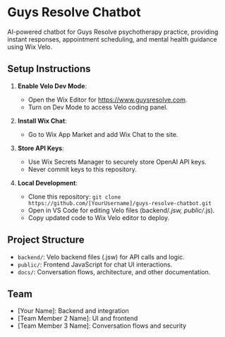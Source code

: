 # Guys Resolve Chatbot

AI-powered chatbot for Guys Resolve psychotherapy practice, providing instant responses, appointment scheduling, and mental health guidance using Wix Velo.

## Setup Instructions

1. **Enable Velo Dev Mode**:
   - Open the Wix Editor for https://www.guysresolve.com.
   - Turn on Dev Mode to access Velo coding panel.

2. **Install Wix Chat**:
   - Go to Wix App Market and add Wix Chat to the site.

3. **Store API Keys**:
   - Use Wix Secrets Manager to securely store OpenAI API keys.
   - Never commit keys to this repository.

4. **Local Development**:
   - Clone this repository: `git clone https://github.com/[YourUsername]/guys-resolve-chatbot.git`
   - Open in VS Code for editing Velo files (backend/*.jsw, public/*.js).
   - Copy updated code to Wix Velo editor to deploy.

## Project Structure

- `backend/`: Velo backend files (.jsw) for API calls and logic.
- `public/`: Frontend JavaScript for chat UI interactions.
- `docs/`: Conversation flows, architecture, and other documentation.

## Team

- [Your Name]: Backend and integration
- [Team Member 2 Name]: UI and frontend
- [Team Member 3 Name]: Conversation flows and security